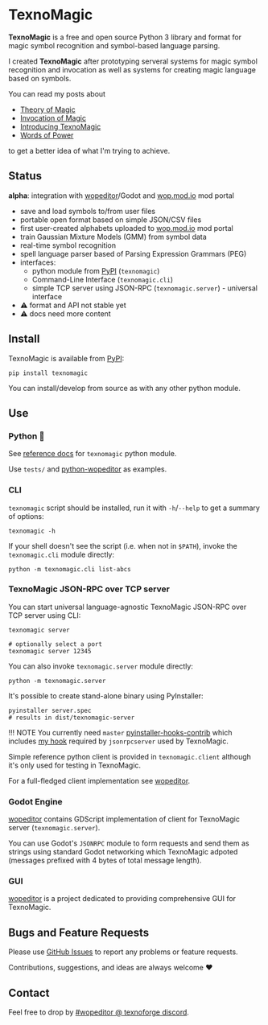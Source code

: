 # TexnoMagic

**TexnoMagic** is a free and open source Python 3 library and format for magic
symbol recognition and symbol-based language parsing.

I created **TexnoMagic** after prototyping serveral systems for magic
symbol recognition and invocation as well as systems for creating magic
language based on symbols.

You can read my posts about

* [Theory of Magic](https://texnoforge.dev/words-of-power-devlog-1-theory-of-magic.html)
* [Invocation of Magic](https://texnoforge.dev/words-of-power-devlog-2-invocation-of-magic.html)
* [Introducing TexnoMagic](https://texnoforge.dev/n/words-of-power-devlog-6-introducing-texnomagic/)
* [Words of Power](https://texnoforge.dev/words-of-power/)

to get a better idea of what I'm trying to achieve.


## Status

**alpha**: integration with [wopeditor]/Godot and [wop.mod.io] mod portal

* save and load symbols to/from user files
* portable open format based on simple JSON/CSV files
* first user-created alphabets uploaded to [wop.mod.io] mod portal
* train Gaussian Mixture Models (GMM) from symbol data
* real-time symbol recognition
* spell language parser based of Parsing Expression Grammars (PEG)
* interfaces:
  * python module from [PyPI] (`texnomagic`)
  * Command-Line Interface (`texnomagic.cli`)
  * simple TCP server using JSON-RPC (`texnomagic.server`) - universal interface
* ⚠ format and API not stable yet
* ⚠ docs need more content


## Install

TexnoMagic is available from [PyPI]:

```
pip install texnomagic
```

You can install/develop from source as with any other python module.


## Use

### Python 🐍

See [reference docs] for `texnomagic` python module.

Use `tests/` and [python-wopeditor] as examples.

### CLI

`texnomagic` script should be installed, run it with `-h`/`--help` to get a
summary of options:

```
texnomagic -h
```

If your shell doesn't see the script (i.e. when not in `$PATH`), invoke the
`texnomagic.cli` module directly:

```
python -m texnomagic.cli list-abcs
```

### TexnoMagic JSON-RPC over TCP server

You can start universal language-agnostic TexnoMagic JSON-RPC over TCP server using CLI:

```
texnomagic server

# optionally select a port
texnomagic server 12345
```

You can also invoke `texnomagic.server` module directly:

```
python -m texnomagic.server
```

It's possible to create stand-alone binary using PyInstaller:

```
pyinstaller server.spec
# results in dist/texnomagic-server
```

!!! NOTE
    You currently need `master`
    [pyinstaller-hooks-contrib](https://github.com/pyinstaller/pyinstaller-hooks-contrib)
    which includes
    [my hook](https://github.com/pyinstaller/pyinstaller-hooks-contrib/pull/126)
    required by `jsonrpcserver` used by TexnoMagic.

Simple reference python client is provided in `texnomagic.client` although it's
only used for testing in TexnoMagic.

For a full-fledged client implementation see [wopeditor].

### Godot Engine

[wopeditor] contains GDScript implementation of client for TexnoMagic
server (`texnomagic.server`).

You can use Godot's `JSONRPC` module to form requests and send them as strings
using standard Godot networking which TexnoMagic adpoted (messages prefixed with
4 bytes of total message length).

### GUI

[wopeditor] is a project dedicated to providing comprehensive GUI for
TexnoMagic.

## Bugs and Feature Requests

Please use [GitHub Issues](https://github.com/texnoforge/texnomagic/issues)
to report any problems or feature requests.

Contributions, suggestions, and ideas are always welcome ♥


## Contact

Feel free to drop by
[#wopeditor @ texnoforge discord](https://discord.gg/Dq3vaeg3pG).


[reference docs]: https://texnoforge.github.io/texnomagic/reference/texnomagic/
[wopeditor]: https://texnoforge.github.io/wopeditor/
[python-wopeditor]: https://texnoforge.github.io/python-wopeditor/
[PyPI]: https://pypi.org/project/texnomagic/
[wop.mod.io]: https://wop.mod.io
